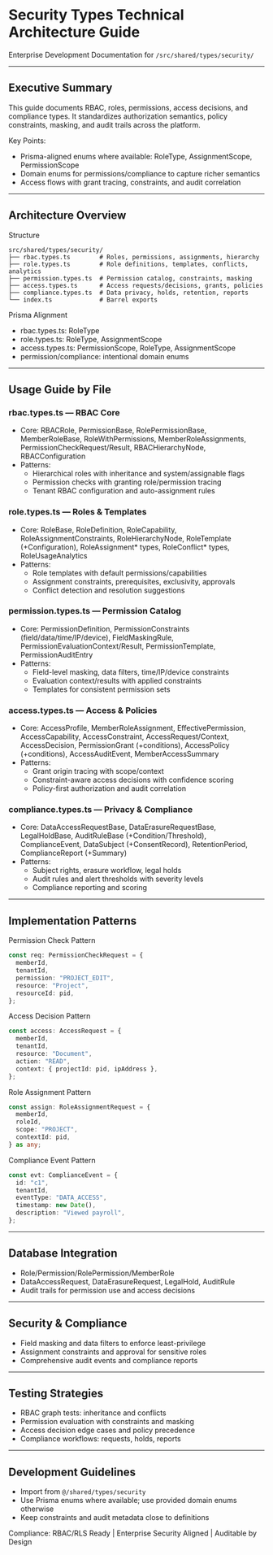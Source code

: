 # Security Types Technical Architecture Guide

Enterprise Development Documentation for `/src/shared/types/security/`

---

## Executive Summary

This guide documents RBAC, roles, permissions, access decisions, and compliance types. It standardizes authorization semantics, policy constraints, masking, and audit trails across the platform.

Key Points:

- Prisma-aligned enums where available: RoleType, AssignmentScope, PermissionScope
- Domain enums for permissions/compliance to capture richer semantics
- Access flows with grant tracing, constraints, and audit correlation

---

## Architecture Overview

Structure

```
src/shared/types/security/
├── rbac.types.ts        # Roles, permissions, assignments, hierarchy
├── role.types.ts        # Role definitions, templates, conflicts, analytics
├── permission.types.ts  # Permission catalog, constraints, masking
├── access.types.ts      # Access requests/decisions, grants, policies
├── compliance.types.ts  # Data privacy, holds, retention, reports
└── index.ts             # Barrel exports
```

Prisma Alignment

- rbac.types.ts: RoleType
- role.types.ts: RoleType, AssignmentScope
- access.types.ts: PermissionScope, RoleType, AssignmentScope
- permission/compliance: intentional domain enums

---

## Usage Guide by File

### rbac.types.ts — RBAC Core

- Core: RBACRole, PermissionBase, RolePermissionBase, MemberRoleBase, RoleWithPermissions, MemberRoleAssignments, PermissionCheckRequest/Result, RBACHierarchyNode, RBACConfiguration
- Patterns:
  - Hierarchical roles with inheritance and system/assignable flags
  - Permission checks with granting role/permission tracing
  - Tenant RBAC configuration and auto-assignment rules

### role.types.ts — Roles & Templates

- Core: RoleBase, RoleDefinition, RoleCapability, RoleAssignmentConstraints, RoleHierarchyNode, RoleTemplate (+Configuration), RoleAssignment* types, RoleConflict* types, RoleUsageAnalytics
- Patterns:
  - Role templates with default permissions/capabilities
  - Assignment constraints, prerequisites, exclusivity, approvals
  - Conflict detection and resolution suggestions

### permission.types.ts — Permission Catalog

- Core: PermissionDefinition, PermissionConstraints (field/data/time/IP/device), FieldMaskingRule, PermissionEvaluationContext/Result, PermissionTemplate, PermissionAuditEntry
- Patterns:
  - Field-level masking, data filters, time/IP/device constraints
  - Evaluation context/results with applied constraints
  - Templates for consistent permission sets

### access.types.ts — Access & Policies

- Core: AccessProfile, MemberRoleAssignment, EffectivePermission, AccessCapability, AccessConstraint, AccessRequest/Context, AccessDecision, PermissionGrant (+conditions), AccessPolicy (+conditions), AccessAuditEvent, MemberAccessSummary
- Patterns:
  - Grant origin tracing with scope/context
  - Constraint-aware access decisions with confidence scoring
  - Policy-first authorization and audit correlation

### compliance.types.ts — Privacy & Compliance

- Core: DataAccessRequestBase, DataErasureRequestBase, LegalHoldBase, AuditRuleBase (+Condition/Threshold), ComplianceEvent, DataSubject (+ConsentRecord), RetentionPeriod, ComplianceReport (+Summary)
- Patterns:
  - Subject rights, erasure workflow, legal holds
  - Audit rules and alert thresholds with severity levels
  - Compliance reporting and scoring

---

## Implementation Patterns

Permission Check Pattern

```ts
const req: PermissionCheckRequest = {
  memberId,
  tenantId,
  permission: "PROJECT_EDIT",
  resource: "Project",
  resourceId: pid,
};
```

Access Decision Pattern

```ts
const access: AccessRequest = {
  memberId,
  tenantId,
  resource: "Document",
  action: "READ",
  context: { projectId: pid, ipAddress },
};
```

Role Assignment Pattern

```ts
const assign: RoleAssignmentRequest = {
  memberId,
  roleId,
  scope: "PROJECT",
  contextId: pid,
} as any;
```

Compliance Event Pattern

```ts
const evt: ComplianceEvent = {
  id: "c1",
  tenantId,
  eventType: "DATA_ACCESS",
  timestamp: new Date(),
  description: "Viewed payroll",
};
```

---

## Database Integration

- Role/Permission/RolePermission/MemberRole
- DataAccessRequest, DataErasureRequest, LegalHold, AuditRule
- Audit trails for permission use and access decisions

---

## Security & Compliance

- Field masking and data filters to enforce least-privilege
- Assignment constraints and approval for sensitive roles
- Comprehensive audit events and compliance reports

---

## Testing Strategies

- RBAC graph tests: inheritance and conflicts
- Permission evaluation with constraints and masking
- Access decision edge cases and policy precedence
- Compliance workflows: requests, holds, reports

---

## Development Guidelines

- Import from `@/shared/types/security`
- Use Prisma enums where available; use provided domain enums otherwise
- Keep constraints and audit metadata close to definitions

Compliance: RBAC/RLS Ready | Enterprise Security Aligned | Auditable by Design
